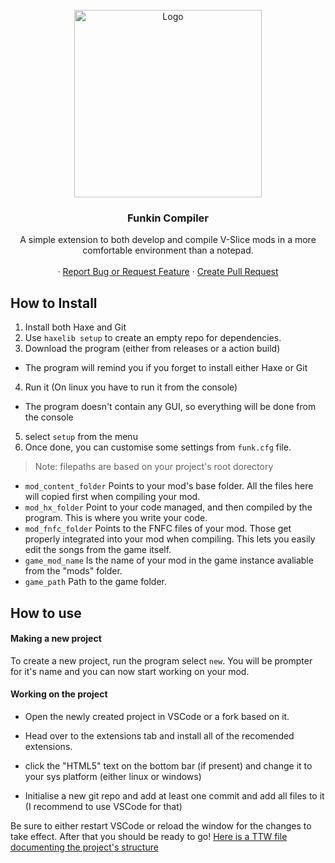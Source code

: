 <!-- PROJECT LOGO -->
<br />
<div align="center">
  <a href="https://github.com/FunkinCompiler/FunkinCompiler">
    <img src="icon.png" alt="Logo" width="300" height="300">
  </a>

<h3 align="center">Funkin Compiler</h3>

  <p align="center">
    A simple extension to both develop and compile V-Slice mods in a more comfortable environment than a notepad.
    <br />
    <br />
    ·
    <a href="https://github.com/FunkinCompiler/FunkinCompiler/issues">Report Bug or Request Feature</a>
    ·
    <a href="https://github.com/FunkinCompiler/FunkinCompiler/pulls">Create Pull Request</a>
  </p>
</div>

## How to Install

1. Install both Haxe and Git
2. Use ``haxelib setup`` to create an empty repo for dependencies.
3. Download the program (either from releases or a action build)
 - The program will remind you if you forget to install either Haxe or Git
4. Run it (On linux you have to run it from the console)
 - The program doesn't contain any GUI, so everything will be done from the console
5. select  `setup` from the menu
6. Once done, you can customise some settings from ``funk.cfg`` file.
> Note: filepaths are based on your project's root dorectory
 - ``mod_content_folder`` Points to your mod's base folder. 
 All the files here will copied first when compiling your mod.
 - ``mod_hx_folder`` Point to your code managed, and then compiled by the program.
 This is where you write your code.
 - ``mod_fnfc_folder`` Points to the FNFC files of your mod. 
 Those get properly integrated into your mod when compiling.
 This lets you easily edit the songs from the game itself.
 - ``game_mod_name`` Is the name of your mod in the game instance
 avaliable from the "mods" folder.
 - ``game_path`` Path to the game folder.

## How to use

#### Making a new project

To create a new project, run the program select `new`. 
You will be prompter for it's name and you can now start working on your mod.

#### Working on the project

- Open the newly created project in VSCode or a fork based on it. 
- Head over to the extensions tab and install all of the recomended extensions.

- click the "HTML5" text on the bottom bar (if present) and change it to your sys platform (either linux or windows)
- Initialise a new git repo and add at least one commit and add all files to it (I recommend to use VSCode for that)

Be sure to either restart VSCode or reload the window for the changes to take effect. After that you should be ready to go!
[Here is a TTW file documenting the project's structure](./GETTING_STARED.md)
